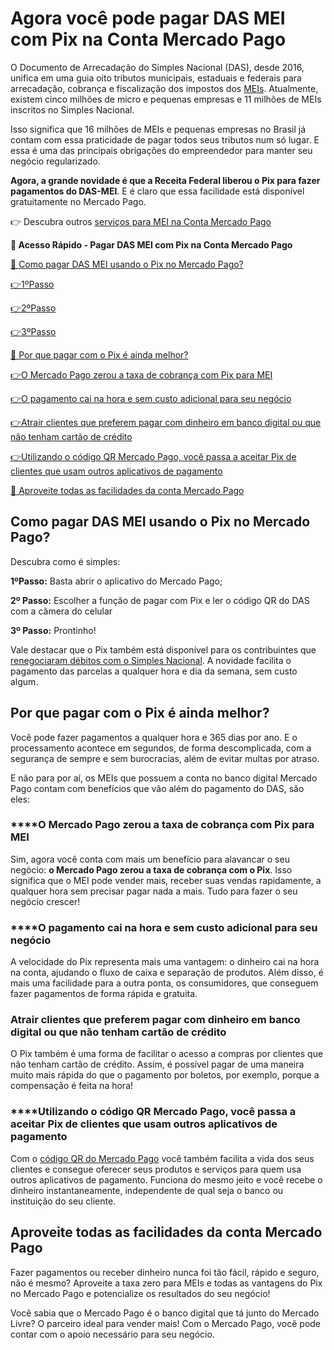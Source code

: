 # Agora você pode pagar DAS MEI com Pix na Conta Mercado Pago

O Documento de Arrecadação do Simples Nacional (DAS), desde 2016, unifica em uma guia oito tributos municipais, estaduais e federais para arrecadação, cobrança e fiscalização dos impostos dos [MEIs](https://empreendedores.mercadopago.com.br/tudo-sobre-mei). Atualmente, existem cinco milhões de micro e pequenas empresas e 11 milhões de MEIs inscritos no Simples Nacional.

Isso significa que 16 milhões de MEIs e pequenas empresas no Brasil já contam com essa praticidade de pagar todos seus tributos num só lugar. E essa é uma das principais obrigações do empreendedor para manter seu negócio regularizado.

**Agora, a grande novidade é que a Receita Federal liberou o Pix para fazer pagamentos do DAS-MEI**. E é claro que essa facilidade está disponível gratuitamente no Mercado Pago.

👉 Descubra outros [serviços para MEI na Conta Mercado Pago](https://meubolso.mercadopago.com.br/solucao-completa-de-servicos-para-mei-na-conta-mercado-pago)

**💙 Acesso Rápido - Pagar DAS MEI com Pix na Conta Mercado Pago**

[🤔 Como pagar DAS MEI usando o Pix no Mercado Pago?](#A)

[👉1ºPasso](#B)

[👉2ºPasso](#C)

[👉3ºPasso](#D)

[🤔 Por que pagar com o Pix é ainda melhor?](#E)

[👉O Mercado Pago zerou a taxa de cobrança com Pix para MEI](#F)

[👉O pagamento cai na hora e sem custo adicional para seu negócio](#G)

[👉Atrair clientes que preferem pagar com dinheiro em banco digital ou que não tenham cartão de crédito](#H)

[👉Utilizando o código QR Mercado Pago, você passa a aceitar Pix de clientes que usam outros aplicativos de pagamento](#I)

[💙 Aproveite todas as facilidades da conta Mercado Pago](#J)

[](#)
## Como pagar DAS MEI usando o Pix no Mercado Pago?

Descubra como é simples:

**[](#)1ºPasso:** Basta abrir o aplicativo do Mercado Pago;

**[](#)2º Passo:** Escolher a função de pagar com Pix e ler o código QR do DAS com a câmera do celular

[](#)
**3º Passo:** Prontinho!

Vale destacar que o Pix também está disponível para os contribuintes que [renegociaram débitos com o Simples Nacional](https://meubolso.mercadopago.com.br/parcelamento-mei-o-que-e-e-como-fazer-para-o-seu-das-ficar-em-dia). A novidade facilita o pagamento das parcelas a qualquer hora e dia da semana, sem custo algum.

[](#)
## Por que pagar com o Pix é ainda melhor?

Você pode fazer pagamentos a qualquer hora e 365 dias por ano. E o processamento acontece em segundos, de forma descomplicada, com a segurança de sempre e sem burocracias, além de evitar multas por atraso.

E não para por aí, os MEIs que possuem a conta no banco digital Mercado Pago contam com benefícios que vão além do pagamento do DAS, são eles:

[](#)
### ******O Mercado Pago zerou a taxa de cobrança com Pix para MEI**

Sim, agora você conta com mais um benefício para alavancar o seu negócio: **o Mercado Pago zerou a taxa de cobrança com o Pix**. Isso significa que o MEI pode vender mais, receber suas vendas rapidamente, a qualquer hora sem precisar pagar nada a mais. Tudo para fazer o seu negócio crescer!

[](#)
### ******O pagamento cai na hora e sem custo adicional para seu negócio**

A velocidade do Pix representa mais uma vantagem: o dinheiro cai na hora na conta, ajudando o fluxo de caixa e separação de produtos. Além disso, é mais uma facilidade para a outra ponta, os consumidores, que conseguem fazer pagamentos de forma rápida e gratuita.

[](#)
### ******Atrair clientes que preferem pagar com dinheiro em**** banco digital ou que não tenham cartão de crédito**

O Pix também é uma forma de facilitar o acesso a compras por clientes que não tenham cartão de crédito. Assim, é possível pagar de uma maneira muito mais rápida do que o pagamento por boletos, por exemplo, porque a compensação é feita na hora!

[](#)
### ******Utilizando o código QR Mercado Pago, você passa a aceitar Pix de clientes que usam outros aplicativos de pagamento**

Com o [código QR do Mercado Pago](https://meubolso.mercadopago.com.br/pix-e-codigo-qr-mercado-pago-descubra-como-ficou-mais-facil-receber-pagamentos) você também facilita a vida dos seus clientes e consegue oferecer seus produtos e serviços para quem usa outros aplicativos de pagamento. Funciona do mesmo jeito e você recebe o dinheiro instantaneamente, independente de qual seja o banco ou instituição do seu cliente.

[](#)
## Aproveite todas as facilidades da conta Mercado Pago

Fazer pagamentos ou receber dinheiro nunca foi tão fácil, rápido e seguro, não é mesmo? Aproveite a taxa zero para MEIs e todas as vantagens do Pix no Mercado Pago e potencialize os resultados do seu negócio!

Você sabia que o Mercado Pago é o banco digital que tá junto do Mercado Livre? O parceiro ideal para vender mais! Com o Mercado Pago, você pode contar com o apoio necessário para seu negócio.